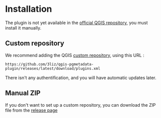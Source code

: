 # Installation

The plugin is not yet available in the [official QGIS repository](https://plugins.qgis.org/), you must
install it manually.

## Custom repository

We recommend adding the QGIS [custom repository](https://docs.qgis.org/testing/en/docs/user_manual/plugins/plugins.html#the-settings-tab),
using this URL :
```
https://github.com/3liz/qgis-pgmetadata-plugin/releases/latest/download/plugins.xml
```
There isn't any authentification, and you will have automatic updates later.

## Manual ZIP

If you don't want to set up a custom repository, you can download the ZIP file from the
[release page](https://github.com/3liz/qgis-pgmetadata-plugin/releases)

